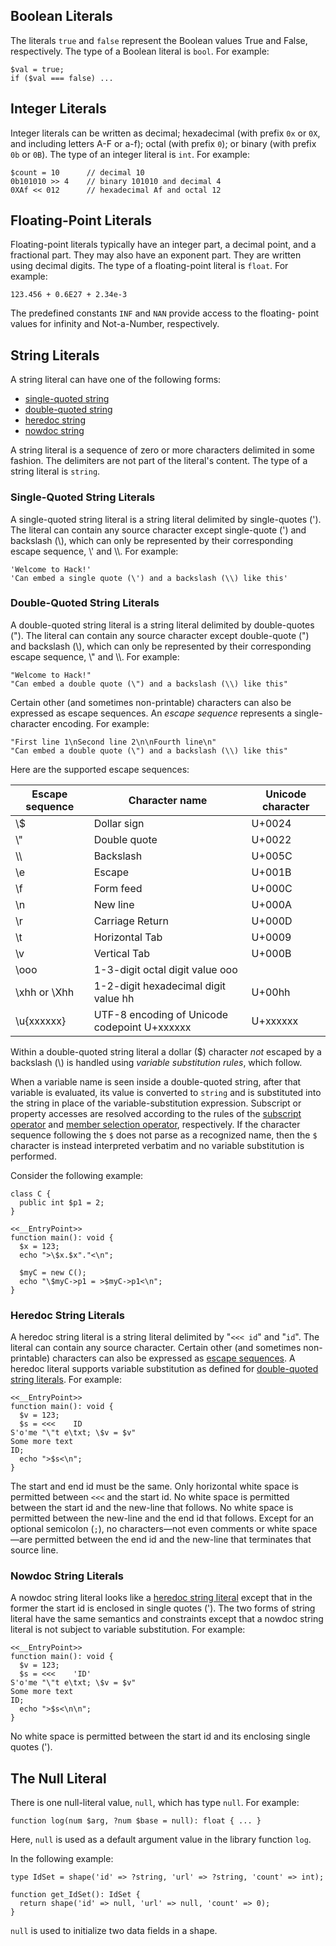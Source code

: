 ## Boolean Literals

The literals `true` and `false` represent the Boolean values True and False, respectively. The type of a Boolean
literal is `bool`. For example:

```Hack
$val = true;
if ($val === false) ...
```

## Integer Literals

Integer literals can be written as decimal; hexadecimal (with prefix `0x` or `0X`, and including letters A-F or a-f);
octal (with prefix `0`); or binary (with prefix `0b` or `0B`).  The type of an integer literal is `int`.  For example:

```Hack
$count = 10      // decimal 10
0b101010 >> 4    // binary 101010 and decimal 4
0XAf << 012      // hexadecimal Af and octal 12
```

## Floating-Point Literals

Floating-point literals typically have an integer part, a decimal point, and a fractional part. They may also have an
exponent part. They are written using decimal digits.  The type of a floating-point literal is `float`.  For example:

```Hack
123.456 + 0.6E27 + 2.34e-3
```

The predefined constants `INF` and `NAN` provide access to the floating- point values for infinity and Not-a-Number, respectively.

## String Literals

A string literal can have one of the following forms:
* [single-quoted string](#string-literals__single-quoted-string-literals)
* [double-quoted string](#string-literals__double-quoted-string-literals)
* [heredoc string](#string-literals__heredoc-string-literals)
* [nowdoc string](#string-literals__nowdoc-string-literals)

A string literal is a sequence of zero or more characters delimited in some fashion. The delimiters are not part of
the literal's content. The type of a string literal is `string`.

### Single-Quoted String Literals

A single-quoted string literal is a string literal delimited by single-quotes ('). The literal can contain any source
character except single-quote (') and backslash (\\), which can only be represented by their corresponding escape sequence, \\' and \\\\.  For example:

```Hack
'Welcome to Hack!'
'Can embed a single quote (\') and a backslash (\\) like this'
```

### Double-Quoted String Literals

A double-quoted string literal is a string literal delimited by double-quotes ("). The literal can contain any source
character except double-quote (") and backslash (\\), which can only be represented by their corresponding escape sequence, \\" and \\\\.  For example:

```Hack
"Welcome to Hack!"
"Can embed a double quote (\") and a backslash (\\) like this"
```

Certain other (and sometimes non-printable) characters can also be expressed as escape sequences.  An *escape sequence*
represents a single-character encoding.  For example:

```Hack
"First line 1\nSecond line 2\n\nFourth line\n"
"Can embed a double quote (\") and a backslash (\\) like this"
```

Here are the supported escape sequences:

Escape sequence | Character name | Unicode character
--------------- | --------------| ------
\\\$  | Dollar sign | U+0024
\\\"  | Double quote | U+0022
\\\\  | Backslash | U+005C
\e  | Escape | U+001B
\f  | Form feed | U+000C
\n  | New line | U+000A
\r  | Carriage Return | U+000D
\t  | Horizontal Tab | U+0009
\v  | Vertical Tab | U+000B
\ooo |  1-3-digit octal digit value ooo |
\xhh or \Xhh  | 1-2-digit hexadecimal digit value hh | U+00hh
\u{xxxxxx} | UTF-8 encoding of Unicode codepoint U+xxxxxx | U+xxxxxx

Within a double-quoted string literal a dollar ($) character *not* escaped by a backslash (\\) is handled using *variable
substitution rules*, which follow.

When a variable name is seen inside a double-quoted string, after that variable is evaluated, its value is converted to `string`
and is substituted into the string in place of the variable-substitution expression. Subscript or property accesses are resolved
according to the rules of the [subscript operator](../expressions-and-operators/subscript.md) and
[member selection operator](../expressions-and-operators/member-selection.md), respectively. If the character sequence following
the `$` does not parse as a recognized name, then the `$` character is instead interpreted verbatim and no variable substitution
is performed.

Consider the following example:

```dq-variable-substitution.php
class C {
  public int $p1 = 2;
}

<<__EntryPoint>>
function main(): void {
  $x = 123;
  echo ">\$x.$x"."<\n";

  $myC = new C();
  echo "\$myC->p1 = >$myC->p1<\n";
}
```

### Heredoc String Literals

A heredoc string literal is a string literal delimited by "`<<< id`" and "`id`". The literal can contain any source character.
Certain other (and sometimes non-printable) characters can also be expressed as [escape sequences](#string-literals__double-quoted-string-literals).
A heredoc literal supports variable substitution as defined for [double-quoted string literals](#string-literals__double-quoted-string-literals).
For example:

```heredoc-literals.php
<<__EntryPoint>>
function main(): void {
  $v = 123;
  $s = <<<    ID
S'o'me "\"t e\txt; \$v = $v"
Some more text
ID;
  echo ">$s<\n";
}
```

The start and end id must be the same. Only horizontal white space is permitted between `<<<` and the start id. No
white space is permitted between the start id and the new-line that follows. No white space is permitted between the
new-line and the end id that follows. Except for an optional semicolon (`;`), no characters&mdash;not even comments or white
space&mdash;are permitted between the end id and the new-line that terminates that source line.

### Nowdoc String Literals

A nowdoc string literal looks like a [heredoc string literal](#string-literals__heredoc-string-literals) except that in the former the start
id is enclosed in single quotes ('). The two forms of string literal have the same semantics and constraints except that a
nowdoc string literal is not subject to variable substitution.  For example:

```nowdoc-literals.php
<<__EntryPoint>>
function main(): void {
  $v = 123;
  $s = <<<    'ID'
S'o'me "\"t e\txt; \$v = $v"
Some more text
ID;
  echo ">$s<\n\n";
}
```

No white space is permitted between the start id and its enclosing single quotes (').

## The Null Literal

There is one null-literal value, `null`, which has type `null`.  For example:

```Hack
function log(num $arg, ?num $base = null): float { ... }
```

Here, `null` is used as a default argument value in the library function `log`.

In the following example:

```null-literal.php no-auto-output
type IdSet = shape('id' => ?string, 'url' => ?string, 'count' => int);

function get_IdSet(): IdSet {
  return shape('id' => null, 'url' => null, 'count' => 0);
}
```

`null` is used to initialize two data fields in a shape.
